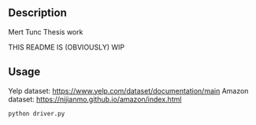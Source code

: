 ## Description 

Mert Tunc Thesis work

THIS README IS (OBVIOUSLY) WIP



## Usage

Yelp dataset: https://www.yelp.com/dataset/documentation/main
Amazon dataset: https://nijianmo.github.io/amazon/index.html


```
python driver.py
```